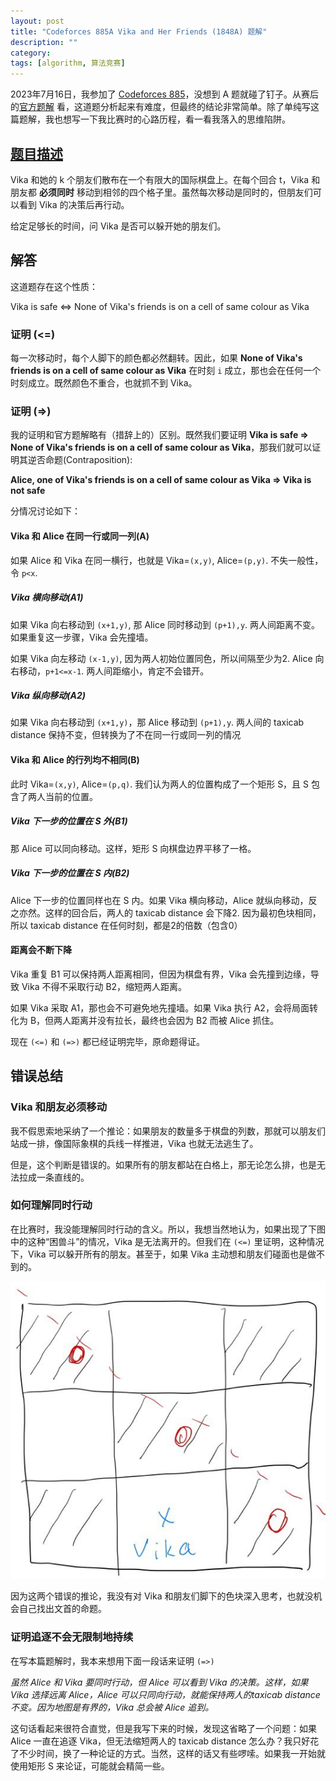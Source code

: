 ```yaml
---
layout: post
title: "Codeforces 885A Vika and Her Friends (1848A) 题解"
description: ""
category: 
tags: [algorithm, 算法竞赛]
---
```


2023年7月16日，我参加了 [Codeforces 885](https://codeforces.com/blog/entry/118293)，没想到 A 题就碰了钉子。从赛后的[官方题解](https://codeforces.com/blog/entry/118333) 看，这道题分析起来有难度，但最终的结论非常简单。除了单纯写这篇题解，我也想写一下我比赛时的心路历程，看一看我落入的思维陷阱。

## [题目描述](https://codeforces.com/contest/1848/problem/A)    

Vika 和她的 k 个朋友们散布在一个有限大的国际棋盘上。在每个回合 t，Vika 和朋友都 **必须同时**   移动到相邻的四个格子里。虽然每次移动是同时的，但朋友们可以看到 Vika 的决策后再行动。  

给定足够长的时间，问 Vika 是否可以躲开她的朋友们。  


## 解答  

这道题存在这个性质：  

Vika is safe <=> None of Vika's friends is on a cell of same colour as Vika  



### 证明 (<=)  
  
每一次移动时，每个人脚下的颜色都必然翻转。因此，如果 **None of Vika's friends is on a cell of same colour as Vika** 在时刻 `i` 成立，那也会在任何一个时刻成立。既然颜色不重合，也就抓不到 Vika。  


### 证明 (=>)    
我的证明和官方题解略有（措辞上的）区别。既然我们要证明 **Vika is safe => None of Vika's friends is on a cell of same colour as Vika**，那我们就可以证明其逆否命题(Contraposition):

**Alice, one of Vika's friends is on a cell of same colour as Vika => Vika is not safe**  

分情况讨论如下：

#### Vika 和 Alice 在同一行或同一列(A)  

如果 Alice 和 Vika 在同一横行，也就是 Vika=`(x,y)`, Alice=`(p,y)`. 不失一般性，令 `p<x`.

##### Vika 横向移动(A1)  
如果 Vika 向右移动到 `(x+1,y)`, 那 Alice 同时移动到 `(p+1),y`. 两人间距离不变。如果重复这一步骤，Vika 会先撞墙。  

如果 Vika 向左移动 `(x-1,y)`, 因为两人初始位置同色，所以间隔至少为2. Alice 向右移动，`p+1<=x-1`. 两人间距缩小，肯定不会错开。  

##### Vika 纵向移动(A2)  
如果 Vika 向右移动到 `(x+1,y)`，那 Alice 移动到 `(p+1),y`. 两人间的 taxicab distance 保持不变，但转换为了不在同一行或同一列的情况  

#### Vika 和 Alice 的行列均不相同(B)  

此时 Vika=`(x,y)`, Alice=`(p,q)`. 我们认为两人的位置构成了一个矩形 S，且 S 包含了两人当前的位置。

##### Vika 下一步的位置在 S 外(B1)
那 Alice 可以同向移动。这样，矩形 S 向棋盘边界平移了一格。  

##### Vika 下一步的位置在 S 内(B2)  
Alice 下一步的位置同样也在 S 内。如果 Vika 横向移动，Alice 就纵向移动，反之亦然。这样的回合后，两人的 taxicab distance 会下降2. 因为最初色块相同，所以 taxicab distance 在任何时刻，都是2的倍数（包含0）

#### 距离会不断下降  
Vika 重复 B1 可以保持两人距离相同，但因为棋盘有界，Vika 会先撞到边缘，导致 Vika 不得不采取行动 B2，缩短两人距离。  

如果 Vika 采取 A1，那也会不可避免地先撞墙。如果 Vika 执行 A2，会将局面转化为 B，但两人距离并没有拉长，最终也会因为 B2 而被 Alice 抓住。

现在 `(<=)`  和  `(=>)` 都已经证明完毕，原命题得证。

## 错误总结  

### Vika 和朋友必须移动  
我不假思索地采纳了一个推论：如果朋友的数量多于棋盘的列数，那就可以朋友们站成一排，像国际象棋的兵线一样推进，Vika 也就无法逃生了。  

但是，这个判断是错误的。如果所有的朋友都站在白格上，那无论怎么排，也是无法拉成一条直线的。  

### 如何理解同时行动  
在比赛时，我没能理解同时行动的含义。所以，我想当然地认为，如果出现了下图中的这种“困兽斗”的情况，Vika 是无法离开的。但我们在 `(<=)` 里证明，这种情况下，Vika 可以躲开所有的朋友。甚至于，如果 Vika 主动想和朋友们碰面也是做不到的。  

![An example of Vika being trapped in a corner](/images/2023/codeforces/cf885A.png)

因为这两个错误的推论，我没有对 Vika 和朋友们脚下的色块深入思考，也就没机会自己找出文首的命题。  

### 证明追逐不会无限制地持续  

在写本篇题解时，我本来想用下面一段话来证明 `(=>)`

*虽然 Alice 和 Vika 要同时行动，但 Alice 可以看到 Vika 的决策。这样，如果 Vika 选择远离 Alice，Alice 可以只同向行动，就能保持两人的taxicab distance不变。因为地图是有界的，Vika 总会被 Alice 追到。*  

这句话看起来很符合直觉，但是我写下来的时候，发现这省略了一个问题：如果 Alice 一直在追逐 Vika，但无法缩短两人的 taxicab distance 怎么办？我只好花了不少时间，换了一种论证的方式。当然，这样的话又有些啰嗦。如果我一开始就使用矩形 S 来论证，可能就会精简一些。  





